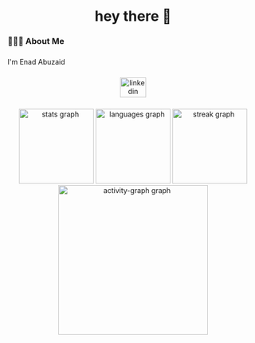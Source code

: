               
<h1 align="center">hey there 👋</h1>        
               
###                                    
                                 
<h3 align="left">🧑🏻‍💻 About Me</h3>                                       
                                                                 
###                                                         
                                        
<p align="left">I'm Enad Abuzaid <br>                                                                               
                                                                                                 
###                                                                
                                      
<div align="center">                           
  <a href="https://www.linkedin.com/in/enad-abuzaid/" target="_blank">   
    <img src="https://raw.githubusercontent.com/maurodesouza/profile-readme-generator/master/src/assets/icons/social/linkedin/default.svg" width="52" height="40" alt="linkedin logo"  /> 
  </a>
</div>                         
                                                           
###                                        
         
<div align="center">       
  <img src="https://github-readme-stats.vercel.app/api?username=Enadabuzaid&hide_title=false&hide_rank=false&show_icons=true&include_all_commits=true&count_private=true&disable_animations=false&theme=dracula&locale=en&hide_border=false&order=1" height="150" alt="stats graph"  />
  <img src="https://github-readme-stats.vercel.app/api/top-langs?username=Enadabuzaid&locale=en&hide_title=false&layout=compact&card_width=320&langs_count=8&theme=dracula&hide_border=false&order=2" height="150" alt="languages graph"  />
  <img src="https://streak-stats.demolab.com?user=Enadabuzaid&locale=en&mode=daily&theme=dracula&hide_border=false&border_radius=5&order=3" height="150" alt="streak graph"  />
  <img src="https://github-readme-activity-graph.vercel.app/graph?username=Enadabuzaid&radius=16&theme=react&area=true&order=5" height="300" alt="activity-graph graph"  />
</div>
  
###   
 
        
   
    
      
